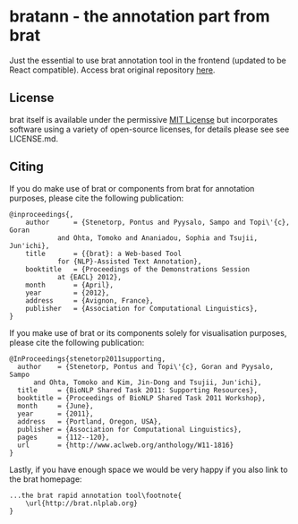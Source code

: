# bratann - the annotation part from brat

Just the essential to use brat annotation tool in the frontend (updated to be React compatible). Access brat original repository [here][brat].

[brat]:             https://github.com/nlplab/brat

## License ##

brat itself is available under the permissive [MIT License][mit] but
incorporates software using a variety of open-source licenses, for details
please see see LICENSE.md.

[mit]:  http://opensource.org/licenses/MIT

## Citing ##

If you do make use of brat or components from brat for annotation purposes,
please cite the following publication:

    @inproceedings{,
        author      = {Stenetorp, Pontus and Pyysalo, Sampo and Topi\'{c}, Goran
                and Ohta, Tomoko and Ananiadou, Sophia and Tsujii, Jun'ichi},
        title       = {{brat}: a Web-based Tool
                for {NLP}-Assisted Text Annotation},
        booktitle   = {Proceedings of the Demonstrations Session
                at {EACL} 2012},
        month       = {April},
        year        = {2012},
        address     = {Avignon, France},
        publisher   = {Association for Computational Linguistics},
    }

If you make use of brat or its components solely for visualisation purposes,
please cite the following publication:

    @InProceedings{stenetorp2011supporting,
      author    = {Stenetorp, Pontus and Topi\'{c}, Goran and Pyysalo, Sampo
          and Ohta, Tomoko and Kim, Jin-Dong and Tsujii, Jun'ichi},
      title     = {BioNLP Shared Task 2011: Supporting Resources},
      booktitle = {Proceedings of BioNLP Shared Task 2011 Workshop},
      month     = {June},
      year      = {2011},
      address   = {Portland, Oregon, USA},
      publisher = {Association for Computational Linguistics},
      pages     = {112--120},
      url       = {http://www.aclweb.org/anthology/W11-1816}
    }

Lastly, if you have enough space we would be very happy if you also link to
the brat homepage:

    ...the brat rapid annotation tool\footnote{
        \url{http://brat.nlplab.org}
    }
